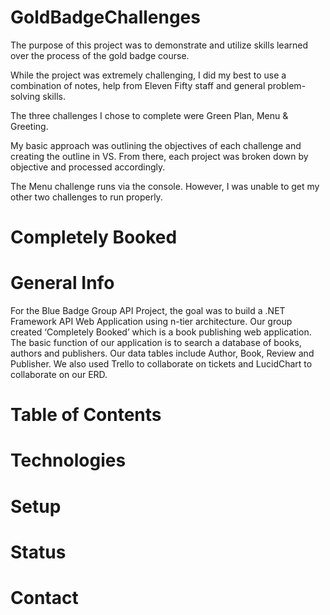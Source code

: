 # GoldBadgeChallenges

The purpose of this project was to demonstrate and utilize skills learned over the process of the gold badge course. 

While the project was extremely challenging, I did my best to use a combination of notes, help from Eleven Fifty staff and general problem-solving skills. 

The three challenges I chose to complete were Green Plan, Menu & Greeting. 

My basic approach was outlining the objectives of each challenge and creating the outline in VS. From there, each project was broken down by objective and processed accordingly. 

The Menu challenge runs via the console. However, I was unable to get my other two challenges to run properly. 

# Completely Booked

# General Info

For the Blue Badge Group API Project, the goal was to build a .NET Framework API Web Application using n-tier architecture. Our group created ‘Completely Booked’ which is a book publishing web application. The basic function of our application is to search a database of books, authors and publishers. Our data tables include Author, Book, Review and Publisher. We also used Trello to collaborate on tickets and LucidChart to collaborate on our ERD. 

# Table of Contents

# Technologies 

# Setup

# Status 

# Contact 
